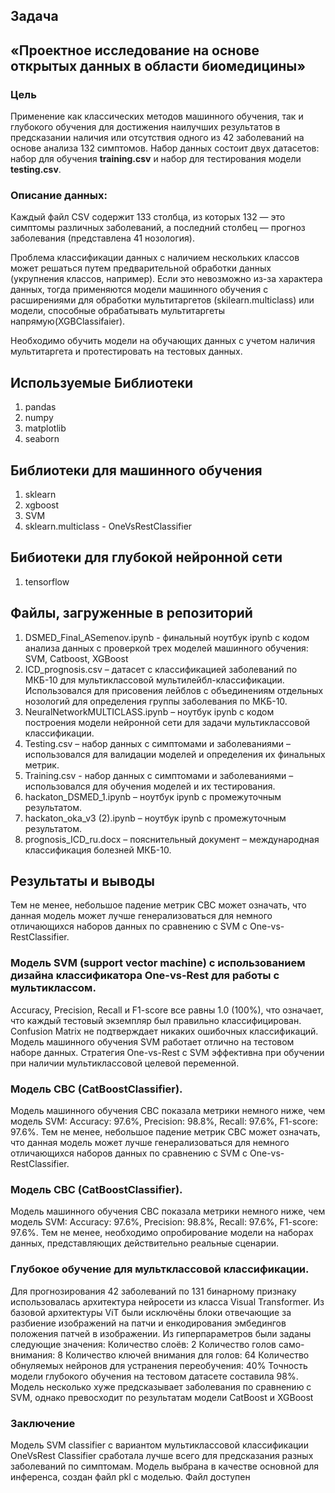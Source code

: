 ## Задача 
## «Проектное исследование на основе открытых данных в области биомедицины»
### Цель
Применение как классических методов машинного обучения, так и глубокого обучения для достижения наилучших результатов в предсказании наличия или отсутствия одного из 42 заболеваний на основе анализа 132 симптомов. Набор данных состоит двух датасетов: набор для обучения **training.csv** и набор для тестирования модели **testing.csv**.
### Описание данных:
Каждый файл CSV содержит 133 столбца, из которых 132 — это симптомы различных заболеваний, а последний столбец — прогноз заболевания (представлена 41 нозология). 

Проблема классификации данных с наличием нескольких классов может решаться путем предварительной обработки данных (укрупнения классов, например). Если это невозможно из-за характера данных, тогда применяются модели машинного обучения с расширениями для обработки мультитаргетов (skilearn.multiclass) или модели, способные обрабатывать мультитаргеты напрямую(XGBClassifaier).

Необходимо обучить модели на обучающих данных с учетом наличия мультитаргета и протестировать на тестовых данных.
## Используемые Библиотеки
1) pandas
2) numpy
3) matplotlib
4) seaborn
## Библиотеки для машинного обучения
1) sklearn
2) xgboost
3) SVM
4) sklearn.multiclass - OneVsRestClassifier
## Бибиотеки для глубокой нейронной сети
1) tensorflow
## Файлы, загруженные в репозиторий

1) DSMED_Final_ASemenov.ipynb - финальный ноутбук ipynb с кодом анализа данных с проверкой трех моделей машинного обучения: SVM, Catboost, XGBoost
2) ICD_prognosis.csv – датасет с классификацией заболеваний по МКБ-10 для мультиклассовой мультилейбл-классификации. Использовался для присовения лейблов с объединениям отдельных нозологий для определения группы заболевания по МКБ-10.
3) NeuralNetworkMULTICLASS.ipynb – ноутбук ipynb с кодом построения модели нейронной сети для задачи мультиклассовой классификации.
4) Testing.csv – набор данных с симптомами и заболеваниями – использовался для валидации моделей и определения их финальных метрик.
5) Training.csv - набор данных с симптомами и заболеваниями – использовался для обучения моделей и их тестирования.
6) hackaton_DSMED_1.ipynb – ноутбук ipynb с промежуточным результатом.
7) hackaton_oka_v3 (2).ipynb – ноутбук ipynb с промежуточным результатом.
8) prognosis_ICD_ru.docx – пояснительный документ – международная классификация болезней МКБ-10. 

## Результаты и выводы


Тем не менее, небольшое падение метрик CBC может означать, что данная модель может лучше генерализоваться для немного отличающихся наборов данных по сравнению с SVM c One-vs-RestClassifier.


### Модель SVM (support vector machine) с использованием дизайна классификатора One-vs-Rest для работы с мультиклассом.
Accuracy, Precision, Recall и F1-score все равны 1.0 (100%), что означает, что каждый тестовый экземпляр был правильно классифицирован. Confusion Matrix не подтверждает никаких ошибочных классификаций.
Модель машинного обучения SVM работает отлично на тестовом наборе данных. Стратегия One-vs-Rest с SVM эффективна при обучении при наличии мультиклассовой целевой переменной. 


### Модель CBC (CatBoostClassifier).
Модель машинного обучения CBC показала метрики немного ниже, чем модель SVM: Accuracy: 97.6%, Precision: 98.8%, Recall: 97.6%, F1-score: 97.6%. 
Тем не менее, небольшое падение метрик CBC может означать, что данная модель может лучше генерализоваться для немного отличающихся наборов данных по сравнению с SVM c One-vs-RestClassifier.


### Модель CBC (CatBoostClassifier).
Модель машинного обучения CBC показала метрики немного ниже, чем модель SVM: Accuracy: 97.6%, Precision: 98.8%, Recall: 97.6%, F1-score: 97.6%. 
Тем не менее, необходимо опробирование модели на наборах данных, представляющих действительно реальные сценарии.


### Глубокое обучение для мультклассовой классификации.
Для прогнозирования 42 заболеваний по 131 бинарному признаку использовалась архитектура нейросети из класса Visual Transformer.
Из базовой архитектуры ViT были исключёны блоки отвечающие за разбиение изображений на патчи и енкодирования эмбедингов положения патчей в изображении.
Из гиперпараметров были заданы следующие значения:
Количество слоёв: 2
Количество голов само-внимания: 8
Количество ключей внимания для голов: 64
Количество обнуляемых нейронов для устранения переобучения: 40%
Точность модели глубокого обучения на тестовом датасете составила 98%.
Модель несколько хуже предсказывает заболевания по сравнению с SVM, однако превосходит по результатам модели CatBoost и XGBoost

### Заключение
Модель SVM classifier с вариантом мультиклассовой классификации OneVsRest Classifier сработала лучше всего для предсказания разных заболеваний по симптомам. Модель выбрана в качестве основной для инференса, создан файл pkl с моделью. 
Файл доступен 
